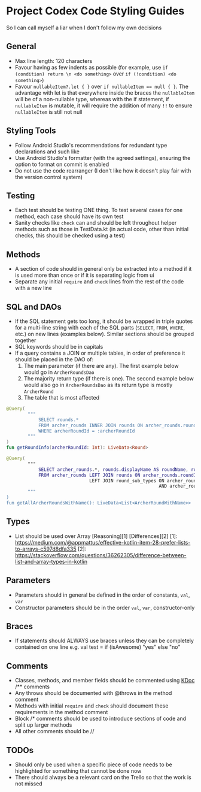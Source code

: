 # Project Codex Code Styling Guides
So I can call myself a liar when I don't follow my own decisions

## General
- Max line length: 120 characters
- Favour having as few indents as possible (for example, use `if (condition) return \n <do something>` over `if (!condition) <do something>`)
- Favour `nullableItem?.let { }` over `if nullableItem == null { }`. The advantage with let is that everywhere inside the braces the `nullableItem` will be of a non-nullable type, whereas with the if statement, if `nullableItem` is mutable, it will require the addition of many `!!` to ensure `nullableItem` is still not null

## Styling Tools
- Follow Android Studio's recommendations for redundant type declarations and such like
- Use Android Studio's formatter (with the agreed settings), ensuring the option to format on commit is enabled
- Do not use the code rearranger (I don't like how it doesn't play fair with the version control system)

## Testing
- Each test should be testing ONE thing. To test several cases for one method, each case should have its own test
- Sanity checks like `check` can and should be left throughout helper methods such as those in TestData.kt (in actual code, other than initial checks, this should be checked using a test)

## Methods
- A section of code should in general only be extracted into a method if it is used more than once or if it is separating logic from ui
- Separate any initial `require` and `check` lines from the rest of the code with a new line

## SQL and DAOs
- If the SQL statement gets too long, it should be wrapped in triple quotes for a multi-line string with each of the SQL parts (`SELECT`, `FROM`, `WHERE`, etc.) on new lines (examples below). Similar sections should be grouped together
- SQL keywords should be in capitals
- If a query contains a JOIN or multiple tables, in order of preference it should be placed in the DAO of:
    1. The main parameter (if there are any). The first example below would go in `ArcherRoundsDao`
    2. The majority return type (if there is one). The second example below would also go in `ArcherRoundsDao` as its return type is mostly `ArcherRound`
    3. The table that is most affected

```kotlin
@Query(
        """
            SELECT rounds.* 
            FROM archer_rounds INNER JOIN rounds ON archer_rounds.roundId = rounds.roundId 
            WHERE archerRoundId = :archerRoundId
        """
)
fun getRoundInfo(archerRoundId: Int): LiveData<Round>

@Query(
        """
            SELECT archer_rounds.*, rounds.displayName AS roundName, round_sub_types.name AS roundSubTypeName
            FROM archer_rounds LEFT JOIN rounds ON archer_rounds.roundId = rounds.roundId
                               LEFT JOIN round_sub_types ON archer_rounds.roundSubTypeId = round_sub_types.subTypeId
                                                         AND archer_rounds.roundId = round_sub_types.roundId
        """
)
fun getAllArcherRoundsWithName(): LiveData<List<ArcherRoundWithName>>
```

## Types
- List should be used over Array [Reasoning][1] [Differences][2]
[1]: https://medium.com/@appmattus/effective-kotlin-item-28-prefer-lists-to-arrays-c597d8dfa335
[2]: https://stackoverflow.com/questions/36262305/difference-between-list-and-array-types-in-kotlin

## Parameters
- Parameters should in general be defined in the order of constants, `val`, `var`
- Constructor parameters should be in the order `val`, `var`, constructor-only

## Braces
- If statements should ALWAYS use braces unless they can be completely contained on one line e.g. val test = if (isAwesome) "yes" else "no"

## Comments
- Classes, methods, and member fields should be commented using [KDoc][3] /** comments
- Any throws should be documented with @throws in the method comment
- Methods with initial `require` and `check` should document these requirements in the method comment
- Block /* comments should be used to introduce sections of code and split up larger methods
- All other comments should be //

[3]: https://kotlinlang.org/docs/reference/kotlin-doc.html

## TODOs
- Should only be used when a specific piece of code needs to be highlighted for something that cannot be done now
- There should always be a relevant card on the Trello so that the work is not missed